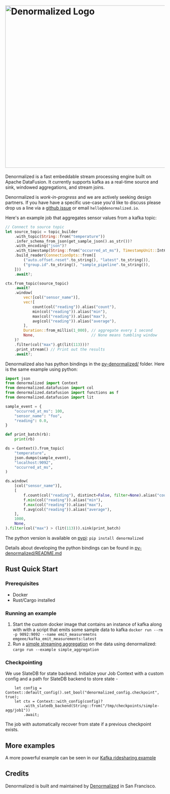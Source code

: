 <h1>
  <a href="https://www.denormalized.io">
    <img src="./docs/images/denormalized_dark.png" alt="Denormalized Logo" width="512">
  </a>
</h1>

Denormalized is a fast embeddable stream processing engine built on Apache DataFusion.
It currently supports kafka as a real-time source and sink, windowed aggregations, and stream joins.

Denormalized is *work-in-progress* and we are actively seeking design partners. If you have have a specific use-case you'd like to discuss please drop us a line via a [github issue](https://github.com/probably-nothing-labs/denormalized/issues) or email `hello@denormalized.io`.


Here's an example job that aggregates sensor values from a kafka topic:

```rust
// Connect to source topic
let source_topic = topic_builder
    .with_topic(String::from("temperature"))
    .infer_schema_from_json(get_sample_json().as_str())?
    .with_encoding("json")?
    .with_timestamp(String::from("occurred_at_ms"), TimestampUnit::Int64Millis)
    .build_reader(ConnectionOpts::from([
        ("auto.offset.reset".to_string(), "latest".to_string()),
        ("group.id".to_string(), "sample_pipeline".to_string()),
    ]))
    .await?;

ctx.from_topic(source_topic)
    .await?
    .window(
        vec![col("sensor_name")],
        vec![
            count(col("reading")).alias("count"),
            min(col("reading")).alias("min"),
            max(col("reading")).alias("max"),
            avg(col("reading")).alias("average"),
        ],
        Duration::from_millis(1_000), // aggregate every 1 second
        None,                         // None means tumbling window
    )?
    .filter(col("max").gt(lit(113)))?
    .print_stream() // Print out the results
    .await?;
```

Denormalized also has python bindings in the [py-denormalized/](py-denormalized/) folder. Here is the same example using python:

```python
import json
from denormalized import Context
from denormalized.datafusion import col
from denormalized.datafusion import functions as f
from denormalized.datafusion import lit

sample_event = {
    "occurred_at_ms": 100,
    "sensor_name": "foo",
    "reading": 0.0,
}

def print_batch(rb):
    print(rb)

ds = Context().from_topic(
    "temperature",
    json.dumps(sample_event),
    "localhost:9092",
    "occurred_at_ms",
)

ds.window(
    [col("sensor_name")],
    [
        f.count(col("reading"), distinct=False, filter=None).alias("count"),
        f.min(col("reading")).alias("min"),
        f.max(col("reading")).alias("max"),
        f.avg(col("reading")).alias("average"),
    ],
    1000,
    None,
).filter(col("max") > (lit(113))).sink(print_batch)
```

The python version is available on [pypi](https://pypi.org/project/denormalized/0.0.4/): `pip install denormalized`

Details about developing the python bindings can be found in [py-denormalized/README.md](py-denormalized/README.md)

## Rust Quick Start

### Prerequisites

- Docker
- Rust/Cargo installed

### Running an example

1. Start the custom docker image that contains an instance of kafka along with with a script that emits some sample data to kafka `docker run --rm -p 9092:9092 --name emit_measuremetns emgeee/kafka_emit_measurements:latest`
2. Run a [simple streaming aggregation](./examples/examples/simple_aggregation.rs) on the data using denormalized: `cargo run --example simple_aggregation`

### Checkpointing

We use SlateDB for state backend. Initialize your Job Context with a custom config and a path for SlateDB backend to store state -

```
    let config = Context::default_config().set_bool("denormalized_config.checkpoint", true);
    let ctx = Context::with_config(config)?
        .with_slatedb_backend(String::from("/tmp/checkpoints/simple-agg/job1"))
        .await;
```

The job with automatically recover from state if a previous checkpoint exists.

## More examples

A more powerful example can be seen in our [Kafka ridesharing example](./docs/kafka_rideshare_example.md)

## Credits

Denormalized is built and maintained by [Denormalized](https://www.denormalized.io) in San Francisco.
